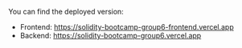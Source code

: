 You can find the deployed version:
- Frontend: https://solidity-bootcamp-group6-frontend.vercel.app
- Backend: https://solidity-bootcamp-group6.vercel.app
